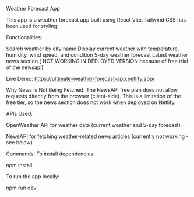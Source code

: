 Weather Forecast App

This app is a weather forecast app built using React Vite. Tailwind CSS has been used for styling.

Functionalities:

Search weather by city name
Display current weather with temperature, humidity, wind speed, and condition
5-day weather forecast
Latest weather news section ( NOT WORKING IN DEPLOYED VERSION because of free trial of the newsapi)


Live Demo: https://ultimate-weather-forecast-app.netlify.app/

Why News is Not Being Fetched: The NewsAPI free plan does not allow requests directly from the browser (client-side). This is a limitation of the free tier, so the news section does not work when deployed on Netlify.

APIs Used:


OpenWeather API for weather data (current weather and 5-day forecast)

NewsAPI for fetching weather-related news articles (currently not working - see below)




Commands: To install dependencies:

 npm install

To run the app locally:

 npm run dev


